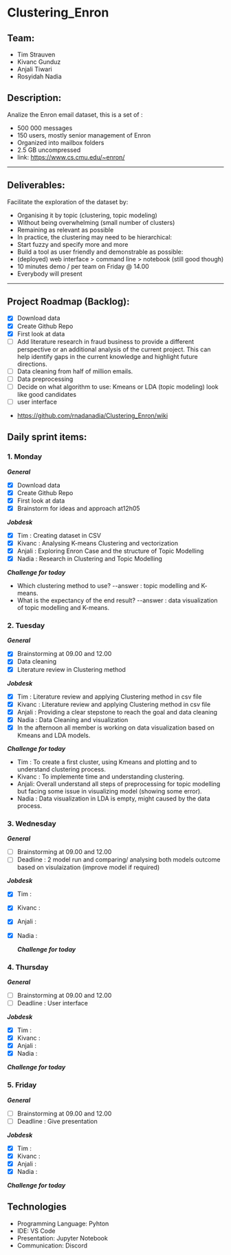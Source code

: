 # Clustering_Enron


## Team:
- Tim Strauven
- Kivanc Gunduz
- Anjali Tiwari
- Rosyidah Nadia

## Description:

Analize the Enron email dataset, this is a set of :
- 500 000 messages
- 150 users, mostly senior management of Enron
- Organized into mailbox folders
- 2.5 GB uncompressed
- link: https://www.cs.cmu.edu/~enron/
---
## Deliverables:

 Facilitate the exploration of the dataset by:
-  Organising it by topic (clustering, topic modeling)
- Without being overwhelming (small number of clusters)
- Remaining as relevant as possible
- In practice, the clustering may need to be hierarchical:
- Start fuzzy and specify more and more
- Build a tool as user friendly and demonstrable as possible:
- (deployed) web interface > command line > notebook (still good though)
- 10 minutes demo / per team on Friday @ 14.00
- Everybody will present
---

## Project Roadmap (Backlog):

- [X] Download data
- [X] Create Github Repo
- [X] First look at data
- [ ] Add literature research in fraud business to provide a different perspective or an additional analysis of the current project. This can help identify gaps in the current knowledge and highlight future directions. 
- [ ] Data cleaning from half of million emails. 
- [ ] Data preprocessing 
- [ ] Decide on what algorithm to use: Kmeans or LDA (topic modeling) look like good candidates
- [ ] user interface

 - https://github.com/rnadanadia/Clustering_Enron/wiki 
## Daily sprint items:

### 1. Monday
   ***General***
   - [X] Download data
   - [X] Create Github Repo
   - [X] First look at data
   - [X] Brainstorm for ideas and approach at12h05
   
   ***Jobdesk***
   - [X] Tim : Creating dataset in CSV 
   - [X] Kivanc : Analysing K-means Clustering and vectorization
   - [X] Anjali : Exploring Enron Case and the structure of Topic Modelling 
   - [X] Nadia : Research in Clustering and Topic Modelling
   
   ***Challenge for today***
   - Which clustering method to use? --answer : topic modelling and K- means.
   - What is the expectancy of the end result? --answer :  data visualization of topic modelling and K-means.
   
### 2. Tuesday
   ***General***
   - [X] Brainstorming at 09.00 and 12.00
   - [X] Data cleaning
   - [X] Literature review in Clustering method
   
   ***Jobdesk***
   - [X] Tim : Literature review and applying Clustering method in csv file
   - [X] Kivanc : Literature review and applying Clustering method in csv file
   - [X] Anjali : Providing a clear stepstone to reach the goal and data cleaning
   - [X] Nadia : Data Cleaning and visualization
   - [X] In the afternoon all member is working on data visualization based on Kmeans and LDA models. 
   
   ***Challenge for today***
   - Tim : To create a first cluster, using Kmeans and plotting and to understand clustering process. 
   - Kivanc : To implemente time and understanding clustering.
   - Anjali: Overall understand all steps of preprocessing for topic modelling but facing some issue in  visualizing  model (showing some error).
   - Nadia : Data visualization in LDA is empty, might caused by the data process.
    
### 3. Wednesday
   ***General***
   - [ ] Brainstorming at 09.00 and 12.00
   - [ ] Deadline : 2 model run  and comparing/ analysing both models outcome based on visulaization (improve model if required)

   ***Jobdesk***
   - [X] Tim : 
   - [X] Kivanc : 
   - [X] Anjali : 
   - [X] Nadia : 
   
     ***Challenge for today***

### 4. Thursday
   ***General***
   - [ ] Brainstorming at 09.00 and 12.00
   - [ ] Deadline : User interface 

   ***Jobdesk***
   - [X] Tim : 
   - [X] Kivanc :
   - [X] Anjali : 
   - [X] Nadia : 
   
   ***Challenge for today***
    
    
### 5. Friday
   ***General***
   - [ ] Brainstorming at 09.00 and 12.00
   - [ ] Deadline : Give presentation 

   ***Jobdesk***
   - [X] Tim : 
   - [X] Kivanc : 
   - [X] Anjali : 
   - [X] Nadia : 
   
   ***Challenge for today***
    
    
## Technologies

- Programming Language: Pyhton
- IDE: VS Code
- Presentation: Jupyter Notebook
- Communication: Discord
